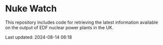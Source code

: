 # Nuke Watch

This repository includes code for retrieving the latest information available on the output of EDF nuclear power plants in the UK.

Last updated: 2024-08-14 06:18